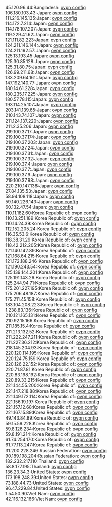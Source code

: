 45.120.96.44:Bangladesh: [ovpn config](vpn/45_120_96_44.ovpn)  
106.180.103.43:Japan: [ovpn config](vpn/106_180_103_43.ovpn)  
111.216.145.135:Japan: [ovpn config](vpn/111_216_145_135.ovpn)  
114.172.7.214:Japan: [ovpn config](vpn/114_172_7_214.ovpn)  
114.178.107.207:Japan: [ovpn config](vpn/114_178_107_207.ovpn)  
119.229.41.62:Japan: [ovpn config](vpn/119_229_41_62.ovpn)  
121.111.82.223:Japan: [ovpn config](vpn/121_111_82_223.ovpn)  
124.211.146.144:Japan: [ovpn config](vpn/124_211_146_144.ovpn)  
124.211.192.57:Japan: [ovpn config](vpn/124_211_192_57.ovpn)  
125.13.193.45:Japan: [ovpn config](vpn/125_13_193_45.ovpn)  
125.30.85.128:Japan: [ovpn config](vpn/125_30_85_128.ovpn)  
125.31.80.75:Japan: [ovpn config](vpn/125_31_80_75.ovpn)  
126.99.211.68:Japan: [ovpn config](vpn/126_99_211_68.ovpn)  
133.209.64.161:Japan: [ovpn config](vpn/133_209_64_161.ovpn)  
147.192.140.77:Japan: [ovpn config](vpn/147_192_140_77.ovpn)  
180.14.61.228:Japan: [ovpn config](vpn/180_14_61_228.ovpn)  
180.235.17.225:Japan: [ovpn config](vpn/180_235_17_225.ovpn)  
180.57.78.115:Japan: [ovpn config](vpn/180_57_78_115.ovpn)  
193.114.25.107:Japan: [ovpn config](vpn/193_114_25_107.ovpn)  
203.141.139.65:Japan: [ovpn config](vpn/203_141_139_65.ovpn)  
210.143.74.107:Japan: [ovpn config](vpn/210_143_74_107.ovpn)  
211.124.137.220:Japan: [ovpn config](vpn/211_124_137_220.ovpn)  
211.2.35.206:Japan: [ovpn config](vpn/211_2_35_206.ovpn)  
219.100.37.17:Japan: [ovpn config](vpn/219_100_37_17.ovpn)  
219.100.37.174:Japan: [ovpn config](vpn/219_100_37_174.ovpn)  
219.100.37.203:Japan: [ovpn config](vpn/219_100_37_203.ovpn)  
219.100.37.24:Japan: [ovpn config](vpn/219_100_37_24.ovpn)  
219.100.37.31:Japan: [ovpn config](vpn/219_100_37_31.ovpn)  
219.100.37.32:Japan: [ovpn config](vpn/219_100_37_32.ovpn)  
219.100.37.4:Japan: [ovpn config](vpn/219_100_37_4.ovpn)  
219.100.37.7:Japan: [ovpn config](vpn/219_100_37_7.ovpn)  
219.100.37.9:Japan: [ovpn config](vpn/219_100_37_9.ovpn)  
219.100.37.98:Japan: [ovpn config](vpn/219_100_37_98.ovpn)  
220.210.147.138:Japan: [ovpn config](vpn/220_210_147_138.ovpn)  
27.84.135.53:Japan: [ovpn config](vpn/27_84_135_53.ovpn)  
58.94.108.118:Japan: [ovpn config](vpn/58_94_108_118.ovpn)  
59.140.226.143:Japan: [ovpn config](vpn/59_140_226_143.ovpn)  
60.132.47.54:Japan: [ovpn config](vpn/60_132_47_54.ovpn)  
110.11.182.60:Korea Republic of: [ovpn config](vpn/110_11_182_60.ovpn)  
110.13.251.189:Korea Republic of: [ovpn config](vpn/110_13_251_189.ovpn)  
110.14.24.39:Korea Republic of: [ovpn config](vpn/110_14_24_39.ovpn)  
112.152.205.24:Korea Republic of: [ovpn config](vpn/112_152_205_24.ovpn)  
116.35.53.6:Korea Republic of: [ovpn config](vpn/116_35_53_6.ovpn)  
118.38.31.29:Korea Republic of: [ovpn config](vpn/118_38_31_29.ovpn)  
118.42.212.205:Korea Republic of: [ovpn config](vpn/118_42_212_205.ovpn)  
121.140.142.89:Korea Republic of: [ovpn config](vpn/121_140_142_89.ovpn)  
121.168.64.215:Korea Republic of: [ovpn config](vpn/121_168_64_215.ovpn)  
121.172.188.246:Korea Republic of: [ovpn config](vpn/121_172_188_246.ovpn)  
121.190.243.54:Korea Republic of: [ovpn config](vpn/121_190_243_54.ovpn)  
125.139.144.201:Korea Republic of: [ovpn config](vpn/125_139_144_201.ovpn)  
125.191.143.26:Korea Republic of: [ovpn config](vpn/125_191_143_26.ovpn)  
125.244.94.71:Korea Republic of: [ovpn config](vpn/125_244_94_71.ovpn)  
175.201.227.195:Korea Republic of: [ovpn config](vpn/175_201_227_195.ovpn)  
175.206.48.187:Korea Republic of: [ovpn config](vpn/175_206_48_187.ovpn)  
175.211.45.158:Korea Republic of: [ovpn config](vpn/175_211_45_158.ovpn)  
183.104.208.223:Korea Republic of: [ovpn config](vpn/183_104_208_223.ovpn)  
1.238.83.136:Korea Republic of: [ovpn config](vpn/1_238_83_136.ovpn)  
210.121.165.131:Korea Republic of: [ovpn config](vpn/210_121_165_131.ovpn)  
210.92.15.166:Korea Republic of: [ovpn config](vpn/210_92_15_166.ovpn)  
211.185.15.4:Korea Republic of: [ovpn config](vpn/211_185_15_4.ovpn)  
211.213.132.52:Korea Republic of: [ovpn config](vpn/211_213_132_52.ovpn)  
211.222.247.211:Korea Republic of: [ovpn config](vpn/211_222_247_211.ovpn)  
211.227.36.212:Korea Republic of: [ovpn config](vpn/211_227_36_212.ovpn)  
218.145.204.93:Korea Republic of: [ovpn config](vpn/218_145_204_93.ovpn)  
220.120.114.195:Korea Republic of: [ovpn config](vpn/220_120_114_195.ovpn)  
220.124.75.159:Korea Republic of: [ovpn config](vpn/220_124_75_159.ovpn)  
220.126.22.152:Korea Republic of: [ovpn config](vpn/220_126_22_152.ovpn)  
220.71.87.81:Korea Republic of: [ovpn config](vpn/220_71_87_81.ovpn)  
220.83.198.192:Korea Republic of: [ovpn config](vpn/220_83_198_192.ovpn)  
220.89.33.215:Korea Republic of: [ovpn config](vpn/220_89_33_215.ovpn)  
221.144.55.200:Korea Republic of: [ovpn config](vpn/221_144_55_200.ovpn)  
221.147.218.88:Korea Republic of: [ovpn config](vpn/221_147_218_88.ovpn)  
221.149.172.114:Korea Republic of: [ovpn config](vpn/221_149_172_114.ovpn)  
221.156.19.197:Korea Republic of: [ovpn config](vpn/221_156_19_197.ovpn)  
221.157.12.68:Korea Republic of: [ovpn config](vpn/221_157_12_68.ovpn)  
221.167.15.89:Korea Republic of: [ovpn config](vpn/221_167_15_89.ovpn)  
49.143.84.89:Korea Republic of: [ovpn config](vpn/49_143_84_89.ovpn)  
59.15.59.228:Korea Republic of: [ovpn config](vpn/59_15_59_228.ovpn)  
59.8.126.234:Korea Republic of: [ovpn config](vpn/59_8_126_234.ovpn)  
59.8.191.214:Korea Republic of: [ovpn config](vpn/59_8_191_214.ovpn)  
61.74.254.170:Korea Republic of: [ovpn config](vpn/61_74_254_170.ovpn)  
61.77.113.247:Korea Republic of: [ovpn config](vpn/61_77_113_247.ovpn)  
31.200.228.246:Russian Federation: [ovpn config](vpn/31_200_228_246.ovpn)  
90.189.198.204:Russian Federation: [ovpn config](vpn/90_189_198_204.ovpn)  
182.232.217.110:Thailand: [ovpn config](vpn/182_232_217_110.ovpn)  
58.8.177.195:Thailand: [ovpn config](vpn/58_8_177_195.ovpn)  
136.23.34.3:United States: [ovpn config](vpn/136_23_34_3.ovpn)  
173.198.248.39:United States: [ovpn config](vpn/173_198_248_39.ovpn)  
73.188.44.73:United States: [ovpn config](vpn/73_188_44_73.ovpn)  
96.47.229.84:United States: [ovpn config](vpn/96_47_229_84.ovpn)  
1.54.50.90:Viet Nam: [ovpn config](vpn/1_54_50_90.ovpn)  
42.116.132.166:Viet Nam: [ovpn config](vpn/42_116_132_166.ovpn)  
